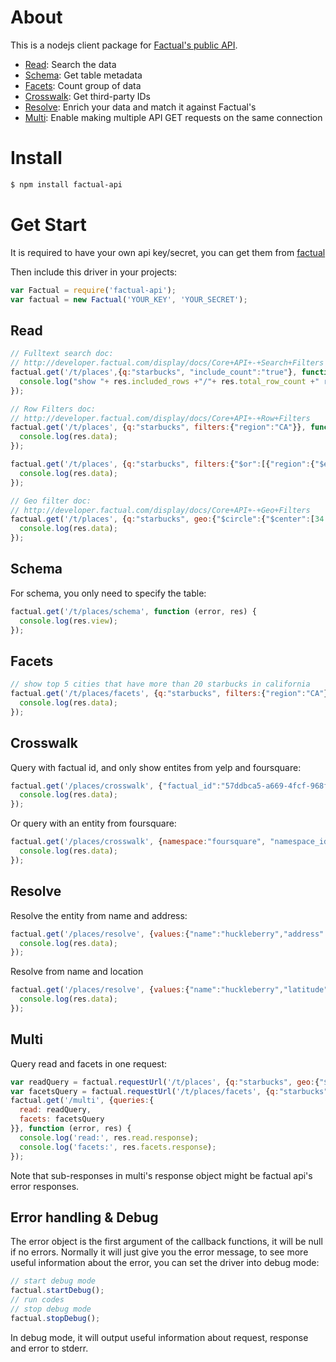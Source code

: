 # About

This is a nodejs client package for [Factual's public API](http://developer.factual.com/display/docs/Factual+Developer+APIs+Version+3).

*   [Read](http://developer.factual.com/display/docs/Core+API+-+Read): Search the data
*   [Schema](http://developer.factual.com/display/docs/Core+API+-+Schema): Get table metadata
*   [Facets](http://developer.factual.com/display/docs/Core+API+-+Facets): Count group of data
*   [Crosswalk](http://developer.factual.com/display/docs/Places+API+-+Crosswalk): Get third-party IDs
*   [Resolve](http://developer.factual.com/display/docs/Places+API+-+Resolve): Enrich your data and match it against Factual's
*   [Multi](http://developer.factual.com/display/docs/Core+API+-+Multi): Enable making multiple API GET requests on the same connection

# Install

`````bash
$ npm install factual-api
`````

# Get Start

It is required to have your own api key/secret, you can get them from [factual](https://www.factual.com/api-keys/request)

Then include this driver in your projects:
`````javascript
var Factual = require('factual-api');
var factual = new Factual('YOUR_KEY', 'YOUR_SECRET');
`````

## Read
`````javascript
// Fulltext search doc:
// http://developer.factual.com/display/docs/Core+API+-+Search+Filters
factual.get('/t/places',{q:"starbucks", "include_count":"true"}, function (error, res) {
  console.log("show "+ res.included_rows +"/"+ res.total_row_count +" rows:", res.data);
});

// Row Filters doc:
// http://developer.factual.com/display/docs/Core+API+-+Row+Filters
factual.get('/t/places', {q:"starbucks", filters:{"region":"CA"}}, function (error, res) {
  console.log(res.data);
});

factual.get('/t/places', {q:"starbucks", filters:{"$or":[{"region":{"$eq":"CA"}},{"locality":"newyork"}]}}, function (error, res) {
  console.log(res.data);
});

// Geo filter doc:
// http://developer.factual.com/display/docs/Core+API+-+Geo+Filters
factual.get('/t/places', {q:"starbucks", geo:{"$circle":{"$center":[34.041195,-118.331518],"$meters":1000}}}', function (error, res) {
  console.log(res.data);
});
`````

## Schema
For schema, you only need to specify the table:
`````javascript
factual.get('/t/places/schema', function (error, res) {
  console.log(res.view);
});
`````

## Facets
`````javascript
// show top 5 cities that have more than 20 starbucks in california
factual.get('/t/places/facets', {q:"starbucks", filters:{"region":"CA"}, select:"locality", "min_count":20, limit:5}, function (error, res) {
  console.log(res.data);
});
`````

## Crosswalk
Query with factual id, and only show entites from yelp and foursquare:
`````javascript
factual.get('/places/crosswalk', {"factual_id":"57ddbca5-a669-4fcf-968f-a1c8210a479a", only:"yelp,foursquare"}, function (error, res) {
  console.log(res.data);
});
`````

Or query with an entity from foursquare:
`````javascript
factual.get('/places/crosswalk', {namespace:"foursquare", "namespace_id":"4ae4df6df964a520019f21e3"}, function (error, res) {
  console.log(res.data);
});
`````

## Resolve
Resolve the entity from name and address:
`````javascript
factual.get('/places/resolve', {values:{"name":"huckleberry","address":"1014 Wilshire Blvd"}}, function (error, res) {
  console.log(res.data);
});
`````
Resolve from name and location
`````javascript
factual.get('/places/resolve', {values:{"name":"huckleberry","latitude":34.023827,"longitude":-118.49251}}, function (error, res) {
  console.log(res.data);
});
`````

## Multi
Query read and facets in one request:
`````javascript
var readQuery = factual.requestUrl('/t/places', {q:"starbucks", geo:{"$circle":{"$center":[34.041195,-118.331518],"$meters":1000}}});
var facetsQuery = factual.requestUrl('/t/places/facets', {q:"starbucks", filters:{"region":"CA"}, select:"locality", "min_count":20, limit:5});
factual.get('/multi', {queries:{
  read: readQuery,
  facets: facetsQuery
}}, function (error, res) {
  console.log('read:', res.read.response);
  console.log('facets:', res.facets.response);
});
`````
Note that sub-responses in multi's response object might be factual api's error responses.


## Error handling & Debug
The error object is the first argument of the callback functions, it will be null if no errors. Normally it will just give you the error message, to see more useful information about the error, you can set the driver into debug mode:
`````javascript
// start debug mode
factual.startDebug();
// run codes
// stop debug mode 
factual.stopDebug();
`````
In debug mode, it will output useful information about request, response and error to stderr.
